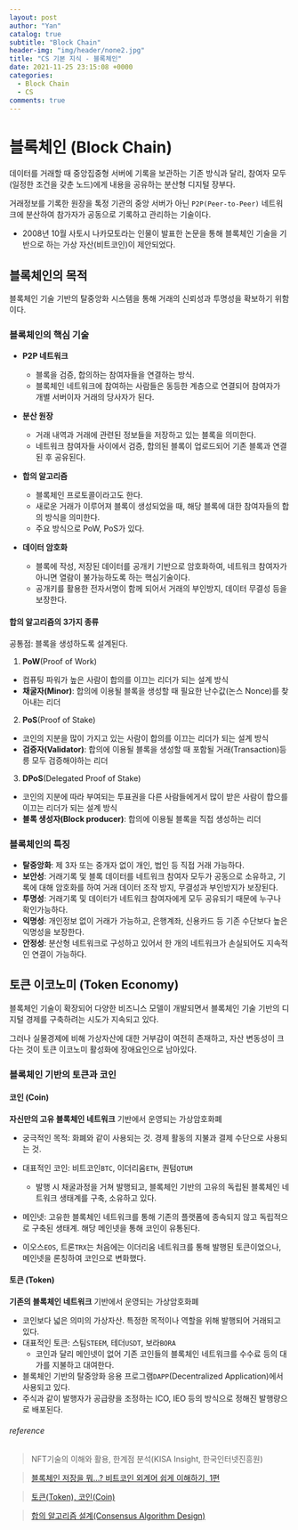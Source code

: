 ```yaml
---
layout: post
author: "Yan"
catalog: true
subtitle: "Block Chain"
header-img: "img/header/none2.jpg"
title: "CS 기본 지식 - 블록체인"
date: 2021-11-25 23:15:08 +0000
categories:
  - Block Chain
  - CS
comments: true
---
```


# 블록체인 (Block Chain)

데이터를 거래할 때 중앙집중형 서버에 기록을 보관하는 기존 방식과 달리, 참여자 모두(일정한 조건을 갖춘 노드)에게 내용을 공유하는 분산형 디지털 장부다.

거래정보를 기록한 원장을 톡정 기관의 중앙 서버가 아닌 `P2P(Peer-to-Peer)` 네트워크에 분산하여 참가자가 공동으로 기록하고 관리하는 기술이다.

- 2008년 10월 사토시 나카모토라는 인물이 발표한 논문을 통해 블록체인 기술을 기반으로 하는 가상 자산(비트코인)이 제안되었다.

## 블록체인의 목적

블록체인 기술 기반의 탈중앙화 시스템을 통해 거래의 신뢰성과 투명성을 확보하기 위함이다.

### 블록체인의 핵심 기술

- **P2P 네트워크**

  - 블록을 검증, 합의하는 참여자들을 연결하는 방식.
  - 블록체인 네트워크에 참여하는 사람들은 동등한 계층으로 연결되어 참여자가 개별 서버이자 거래의 당사자가 된다.

- **분산 원장**

  - 거래 내역과 거래에 관련된 정보들을 저장하고 있는 블록을 의미한다.
  - 네트워크 참여자들 사이에서 검증, 합의된 블록이 업로드되어 기존 블록과 연결된 후 공유된다.

- **합의 알고리즘**

  - 블록체인 프로토콜이라고도 한다.
  - 새로운 거래가 이루어져 블록이 생성되었을 때, 해당 블록에 대한 참여자들의 합의 방식을 의미한다.
  - 주요 방식으로 PoW, PoS가 있다.

- **데이터 암호화**
  - 블록에 작성, 저장된 데이터를 공개키 기반으로 암호화하여, 네트워크 참여자가 아니면 열람이 불가능하도록 하는 핵심기술이다.
  - 공개키를 활용한 전자서명이 함께 되어서 거래의 부인방지, 데이터 무결성 등을 보장한다.

#### 합의 알고리즘의 3가지 종류

공통점: 블록을 생성하도록 설계된다.

1. **PoW**(Proof of Work)

- 컴퓨팅 파워가 높은 사람이 합의를 이끄는 리더가 되는 설계 방식
- **채굴자(Minor)**: 합의에 이용될 블록을 생성할 때 필요한 난수값(논스 Nonce)를 찾아내는 리더

2. **PoS**(Proof of Stake)

- 코인의 지분을 많이 가지고 있는 사람이 합의를 이끄는 리더가 되는 설계 방식
- **검증자(Validator)**: 합의에 이용될 블록을 생성할 때 포함될 거래(Transaction)등릉 모두 검증해야하는 리더

3. **DPoS**(Delegated Proof of Stake)

- 코인의 지분에 따라 부여되는 투표권을 다른 사람들에게서 많이 받은 사람이 합으를 이끄는 리더가 되는 설계 방식
- **블록 생성자(Block producer)**: 합의에 이용될 블록을 직접 생성하는 리더

### 블록체인의 특징

- **탈중앙화**: 제 3자 또는 중개자 없이 개인, 법인 등 직접 거래 가능하다.
- **보안성**: 거래기록 및 블록 데이터를 네트워크 참여자 모두가 공동으로 소유하고, 기록에 대해 암호화를 하여 거래 데이터 조작 방지, 무결성과 부인방지가 보장된다.
- **투명성**: 거래기록 및 데이터가 네트워크 참여자에게 모두 공유되기 때문에 누구나 확인가능하다.
- **익명성**: 개인정보 없이 거래가 가능하고, 은행계좌, 신용카드 등 기존 수단보다 높은 익명성을 보장한다.
- **안정성**: 분산형 네트워크로 구성하고 있어서 한 개의 네트워크가 손실되어도 지속적인 연결이 가능하다.

## 토큰 이코노미 (Token Economy)

블록체인 기술이 확장되어 다양한 비즈니스 모델이 개발되면서 블록체인 기술 기반의 디지털 경제를 구축하려는 시도가 지속되고 있다.

그러나 실물경제에 비해 가상자산에 대한 거부감이 여전히 존재하고, 자산 변동성이 크다는 것이 토큰 이코노미 활성화에 장애요인으로 남아있다.

### 블록체인 기반의 토큰과 코인

#### 코인 (Coin)

**자신만의 고유 블록체인 네트워크** 기반에서 운영되는 가상암호화폐

- 궁극적인 목적: 화폐와 같이 사용되는 것. 경제 활동의 지불과 결제 수단으로 사용되는 것.

- 대표적인 코인: 비트코인`BTC`, 이더리움`ETH`, 퀀텀`QTUM`
  - 발행 시 채굴과정을 거쳐 발행되고, 블록체인 기반의 고유의 독립된 블록체인 네트워크 생태계를 구축, 소유하고 있다.
- 메인넷: 고유한 블록체인 네트워크를 통해 기존의 플랫폼에 종속되지 않고 독립적으로 구축된 생태계. 해당 메인넷을 통해 코인이 유통된다.
- 이오스`EOS`, 트론`TRX`는 처음에는 이더리움 네트워크를 통해 발행된 토큰이었으나, 메인넷을 론칭하여 코인으로 변화했다.

#### 토큰 (Token)

**기존의 블록체인 네트워크** 기반에서 운영되는 가상암호화폐

- 코인보다 넓은 의미의 가상자산. 특정한 목적이나 역할을 위해 발행되어 거래되고 있다.
- 대표적인 토큰: 스팀`STEEM`, 테더`USDT`, 보라`BORA`
  - 코인과 달리 메인넷이 없어 기존 코인들의 블록체인 네트워크를 수수료 등의 대가를 지불하고 대여한다.
- 블록체인 기반의 탈중앙화 응용 프로그램`DAPP`(Decentralized Application)에서 사용되고 있다.
- 주식과 같이 발행자가 공급량을 조정하는 ICO, IEO 등의 방식으로 정해진 발행량으로 배포된다.

###### reference

> NFT기술의 이해와 활용, 한계점 분석(KISA Insight, 한국인터넷진흥원)

> [블록체인 저장을 뭐…? 비트코인 외계어 쉽게 이해하기, 1편](https://yozm.wishket.com/magazine/detail/583/)

> [토큰(Token), 코인(Coin)](https://caileb.tistory.com/131?category=777380)

> [합의 알고리즘 설계(Consensus Algorithm Design)](https://caileb.tistory.com/117?category=777380)
